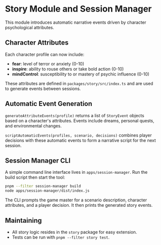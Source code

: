 # Story Module and Session Manager

This module introduces automatic narrative events driven by character psychological attributes.

## Character Attributes
Each character profile can now include:
- **fear**: level of terror or anxiety (0-10)
- **inspire**: ability to rouse others or take bold action (0-10)
- **mindControl**: susceptibility to or mastery of psychic influence (0-10)

These attributes are defined in `packages/story/src/index.ts` and are used to generate events between sessions.

## Automatic Event Generation
`generateAttributeEvents(profile)` returns a list of `StoryEvent` objects based on a character's attributes. Events include dreams, personal quests, and environmental changes.

`scriptAutomaticEvents(profiles, scenario, decisions)` combines player decisions with these automatic events to form a narrative script for the next session.

## Session Manager CLI
A simple command line interface lives in `apps/session-manager`. Run the build script then start the tool:

```bash
pnpm --filter session-manager build
node apps/session-manager/dist/index.js
```

The CLI prompts the game master for a scenario description, character attributes, and a player decision. It then prints the generated story events.

## Maintaining
- All story logic resides in the `story` package for easy extension.
- Tests can be run with `pnpm --filter story test`.
